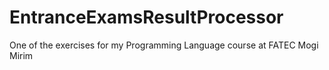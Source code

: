# EntranceExamsResultProcessor
 One of the exercises for my Programming Language course at FATEC Mogi Mirim
